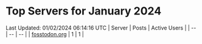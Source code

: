 # Top Servers for January 2024
Last Updated: 01/02/2024 06:14:16 UTC
| Server | Posts | Active Users |
| -- | -- | -- |
| [fosstodon.org](https://fosstodon.org/tags/PowerShell) | 1 | 1 |
